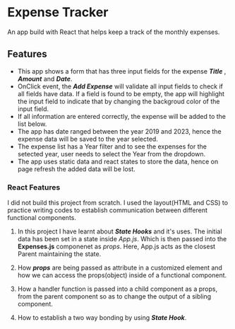 # Expense Tracker

An app build with React that helps keep a track of the monthly expenses.

## Features

- This app shows a form that has three input fields for the expense **_Title_** , **_Amount_** and **_Date_**.
- OnClick event, the **_Add Expense_** will validate all input fields to check if all fields have data. If a field is found to be empty, the app will highlight the input field to indicate that by changing the backgroud color of the input field.
- If all information are entered correctly, the expense will be added to the list below.
- The app has date ranged between the year 2019 and 2023, hence the expense data will be saved to the year selected.
- The expense list has a Year filter and to see the expenses for the setected year, user needs to select the Year from the dropdown.
- The app uses static data and react states to store the data, hence on page refresh the added data will be lost.

### React Features

I did not build this project from scratch. I used the layout(HTML and CSS) to practice writing codes to establish communication between different functional components.

1. In this project I have learnt about **_State Hooks_** and it's uses. The initial data has been set in a state inside _App.js_. Which is then passed into the **Expenses.js** componenet as _props_. Here, App.js acts as the closest Parent maintaining the state.

2. How **_props_** are being passed as attribute in a customized element and how we can access the props(object) inside of a functional component.

3. How a handler function is passed into a child component as a props, from the parent component so as to change the output of a sibling component.

4. How to establish a two way bonding by using **_State Hook_**.
